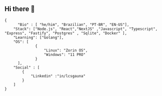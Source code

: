 ## Hi there 🤠

```jsonp
{
	  "Bio" : [ "he/him", "Brazilian", "PT-BR", "EN-US"],
    "Stack": ["Node.js", "React","NextJS" ,"Javascript", "Typescript", "Express", "Fastify", "Postgres" , "Sqlite", "Docker" ],
    "Learning": ["Golang"],
  	"OS": [
              {
                  "Linux": "Zorin OS",
                  "Windows": "11 PRO"
              }
      ],
    "Social" : [
        {
            "Linkedin" :"in/lcsgauna"
        }
    ]
}
```

<!--
**lcsgauna/lcsgauna** is a ✨ _special_ ✨ repository because its `README.md` (this file) appears on your GitHub profile.

Here are some ideas to get you started:

- 🔭 I’m currently working on ...
- 🌱 I’m currently learning ...
- 👯 I’m looking to collaborate on ...
- 🤔 I’m looking for help with ...
- 💬 Ask me about ...
- 📫 How to reach me: ...
- 😄 Pronouns: ...
- ⚡ Fun fact: ...
-->
